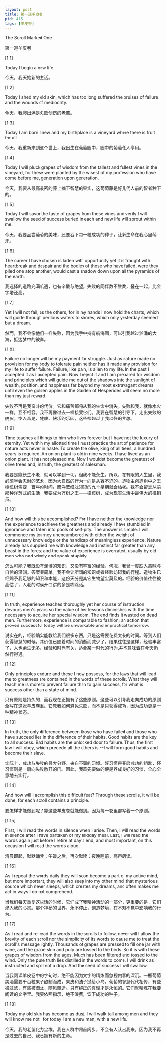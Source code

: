 ```yaml
---
layout: post
title: 第一道羊皮卷
pid: 415
tags: [羊皮卷]
---
```


The Scroll Marked One

第一道羊皮卷

[1:1]

Today I begin a new life.

今天，我天始新的生活。

[1:2]

Today I shed my old skin, which has too long suffered the bruises of failure and the wounds of mediocrity.

今天，我爬出满是失败创伤的老茧。

[1:3]

Today I am born anew and my birthplace is a vineyard where there is fruit for all.

今天，我重新来到这个世上，我出生在葡萄园中，园中的葡萄任人享用。

[1:4]

Today I will pluck grapes of wisdom from the tallest and fullest vines in the vineyard, for these were planted by the wisest of my profession who have come before me, generation upon generation.

今天，我要从最高最密的藤上摘下智慧的果实，这葡萄藤是好几代人前的智者种下的。

[1:5]

Today I will savor the taste of grapes from these vines and verily I will swallow the seed of success buried in each and new life will sprout within me.

今天，我要品尝葡萄的美味，还要吞下每一粒成功的种子，让新生命在我心里萌牙。

[1:6]

The career I have chosen is laden with opportunity yet it is fraught with heartbreak and despair and the bodies of those who have failed, were they piled one atop another, would cast a shadow down upon all the pyramids of the earth.

我选择的道路充满机遇，也有辛酸与绝望。失败的同伴数不胜数，叠在一起，比金字塔还高。

[1:7]

Yet I will not fail, as the others, for in my hands I now hold the charts, which will guide through perilous waters to shores, which only yesterday seemed but a dream.

然而，我不会像他们一样失败，因为我手中持有航海图，可以引我越过汹涌的大海，抵达梦中的彼岸。

[1:8]

Failure no longer will be my payment for struggle. Just as nature made no provision for my body to tolerate pain neither has it made any provision for my life to suffer failure. Failure, like pain, is alien to my life. In the past I accepted it as I accepted pain. Now I reject it and I am prepared for wisdom and principles which will guide me out of the shadows into the sunlight of wealth, position, and happiness far beyond my most extravagant dreams until even the golden apples in the Garden of Hesperides will seem no more than my just reward.

失败不再是我奋斗的代价。它和痛苦都将从我的生命中消失。失败和我，就像水火一样，互不相容。我不再像过去一样接受它们。我要在智慧的引导下，走出失败的阴影，步入富足、健康、快乐的乐园，这些都超过了我以往的梦想。

[1:9]

Time teaches all things to him who lives forever but I have not the luxury of eternity. Yet within my allotted time I must practice the art of patience for nature acts never in haste. To create the olive, king of all trees, a hundred years is required. An onion plant is old in nine weeks. I have lived as an onion plant. It has not pleased me. Now I wouldst become the greatest of olive trees and, in truth, the greatest of salesman.

我要是能长生不老，就可以学到一切，但我不能永生，所以，在有限的人生里，我必须学会忍耐的艺术，因为大自然的行为一向是从容不迫的。造物主创造树中之王橄榄树需要一百年的时间，而洋葱经过短短的九个星期就会枯老。我不会留恋从前那种洋葱式的生活，我要成为万树之王——橄榄树，成为现实生活中最伟大的推销员。

[1:10]

And how will this be accomplished? For I have neither the knowledge nor the experience to achieve the greatness and already I have stumbled in ignorance and fallen into pools of self-pity. The answer is simple. I will commence my journey unencumbered with either the weight of unnecessary knowledge or the handicap of meaningless experience. Nature already has supplied me with knowledge and instinct far greater than any beast in the forest and the value of experience is overrated, usually by old men who nod wisely and speak stupidly.

怎么可能？我既没有渊博的知识，又没有丰富的经验，何况，我曾一度跌入愚昧与自怜的深渊。答案很简单。我不会让所谓的知识或者经验妨碍我的行程。造物生已经赐予我足够的知识和本能，这份天分是其它生物望尘莫及的。经验的价值往往被高估了，人老的时候开口讲的多是糊涂话。

[1:11]

In truth, experience teaches thoroughly yet her course of instruction devours men's years so the value of her lessons diminishes with the time necessary to acquire her special wisdom. The end finds it wasted on dead men. Furthermore, experience is comparable to fashion; an action that proved successful today will be unworkable and impractical tomorrow.

说实在的，经验确实能教给我们很多东西，只是这需要花费太长的时间。等到人们获得智慧的时候，其价值已随着时间的消逝而减少了。结果往往是这样，经验丰富了，人也余生无多。经验和时尚有关，适合某一时代的行为,并不意味着在今天仍然行得通。

[1:12]

Only principles endure and these I now possess, for the laws that will lead me to greatness are contained in the words of these scrolls. What they will teach me is more to prevent failure than to gain success, for what is success other than a state of mind.

只有原则是持久的，而我现在正拥有了这些原则。这些可以引导我走向成功的原则全写在这张羊皮卷里。它教我如何避免失败，而不是只获得成功，因为成功更是一种精神状态。

[1:13]

In truth, the only difference between those who have failed and those who have succeed lies in the difference of their habits. Good habits are the key to all success. Bad habits are the unlocked door to failure. Thus, the first law I will obey, which precede all the others is --I will form good habits and become their slave.

实际上，成功与失败的最大分野，来自不同的习惯。好习惯是开启成功的钥匙，坏习惯则是一扇向失败敞开的门。因此，我首先要做的便是养成良好的习惯，全心全意地去实行。

[1:14]

And how will I accomplish this difficult feat? Through these scrolls, it will be done, for each scroll contains a principle.

要怎样才能做到呢？靠这些羊皮卷就能做到。因为每一卷里都写着一个原则。

[1:15]

First, I will read the words in silence when I arise. Then, I will read the words in silence after I have partaken of my midday meal. Last, I will read the words again just before I retire at day's end, and most important, on this occasion I will read the words aloud.

清晨即起，默默诵读；午饭之后，再次默读；夜晚睡前，高声朗读。

[1:16]

As I repeat the words daily they will soon become a part of my active mind, but more important, they will also seep into my other mind, that mysterious source which never sleeps, which creates my dreams, and often makes me act in ways I do not comprehend.

当我们每天重复这些话的时候，它们成了我精神活动的一部分，更重要的是，它们渗入我的心灵。那个神秘的世界，永不停止，创造梦境，在不知不觉中影响我的行为。

[1:17]

As I read and re-read the words in the scrolls to follow, never will I allow the brevity of each scroll nor the simplicity of its words to cause me to treat the scroll's message lightly. Thousands of grapes are pressed to fill one jar with wine, and the grape skin and pulp are tossed to the birds. So it is with these grapes of wisdom from the ages. Much has been filtered and tossed to the wind. Only the pure truth lies distilled in the words to come. I will drink as instructed and spill not a drop. And the seed of success I will swallow.

当我阅读羊皮卷中的字句时，绝不能因为文字的精炼而忽视内容的深沉。一瓶葡萄美酒需要千百粒果子酿制而成，果皮和渣子抛给小鸟。葡萄的智慧代代相传，有些被过滤，有些被淘汰，随风飘逝。只有纯正的真理才是永恒的。它们就精炼在我要阅读的文字里。我要依照指示，绝不浪费，饮下成功的种子。

[1:18]

Today my old skin has become as dust. I will walk tall among men and they will know me not , for today I am a new man, with a new life.

今天，我的老茧化为尘埃。我在人群中昂首阔步，不会有人认出我来，因为我不再是过去的自己、我已拥有新的生命。